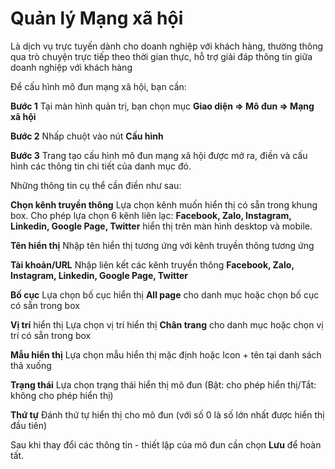 # Quản lý Mạng xã hội

Là dịch vụ trực tuyến dành cho doanh nghiệp với khách hàng, thường thông qua trò chuyện trực tiếp theo thời gian thực, hỗ trợ giải đáp thông tin giữa doanh nghiệp với khách hàng

Để cấu hình mô đun mạng xã hội, bạn cần:

**Bước 1** Tại màn hình quản trị, bạn chọn mục **Giao diện => Mô đun => Mạng xã hội**

**Bước 2** Nhấp chuột vào nút **Cấu hình**

**Bước 3** Trang tạo cấu hình mô đun mạng xã hội được mở ra, điền và cấu hình các thông tin chi tiết của danh mục đó.

Những thông tin cụ thể cần điền như sau:

**Chọn kênh truyền thông** Lựa chọn kênh muốn hiển thị có sẵn trong khung box. Cho phép lựa chọn 6 kênh liên lạc: **Facebook, Zalo, Instagram, Linkedin, Google Page, Twitter** hiển thị trên màn hình desktop và mobile.

**Tên hiển thị** Nhập tên hiển thị tương ứng với kênh truyền thông tương ứng

**Tài khoản/URL** Nhập liên kết các kênh truyền thông **Facebook, Zalo, Instagram, Linkedin, Google Page, Twitter**

**Bố cục** Lựa chọn bố cục hiển thị **All page** cho danh mục hoặc chọn bố cục có sẵn trong box

**Vị trí** hiển thị Lựa chọn vị trí hiển thị **Chân trang** cho danh mục hoặc chọn vị trí có sẵn trong box

**Mẫu hiển thị** Lựa chọn mẫu hiển thị mặc định hoặc Icon + tên tại danh sách thả xuống

**Trạng thái** Lựa chọn trạng thái hiển thị mô đun (Bật: cho phép hiển thị/Tắt: không cho phép hiển thị)

**Thứ tự** Đánh thứ tự hiển thị cho mô đun (với số 0 là số lớn nhất được hiển thị đầu tiên)

Sau khi thay đổi các thông tin - thiết lập của mô đun cần chọn **Lưu** để hoàn tất.
